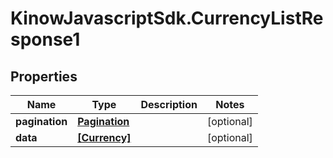 # KinowJavascriptSdk.CurrencyListResponse1

## Properties
Name | Type | Description | Notes
------------ | ------------- | ------------- | -------------
**pagination** | [**Pagination**](Pagination.md) |  | [optional] 
**data** | [**[Currency]**](Currency.md) |  | [optional] 



